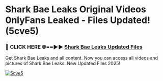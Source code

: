 # Shark Bae Leaks Original Videos 0nlyFans Leaked - Files Updated! (5cve5)

<h3>🔴 CLICK HERE 🌐==►► <a href="https://tinyurl.com/ms9xzufz" rel="nofollow">Shark Bae Leaks Updated Files</a></h3>

Get Shark Bae Leaks and all content. Now you can access all videos and pictures of Shark Bae Leaks. New Updated Files 2025!

[![5cve5](https://i.imgur.com/ppqm5kG.gif)](https://tinyurl.com/ms9xzufz)
